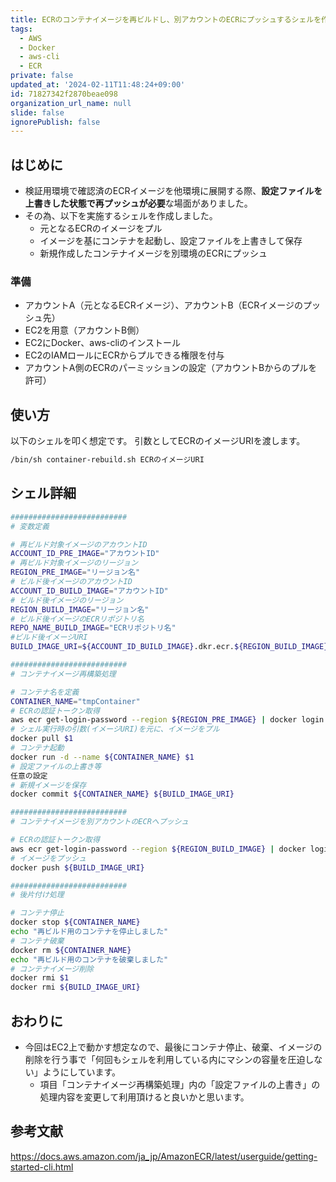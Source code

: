 ```yaml
---
title: ECRのコンテナイメージを再ビルドし、別アカウントのECRにプッシュするシェルを作成してみた
tags:
  - AWS
  - Docker
  - aws-cli
  - ECR
private: false
updated_at: '2024-02-11T11:48:24+09:00'
id: 71827342f2870beae098
organization_url_name: null
slide: false
ignorePublish: false
---
```


## はじめに

- 検証用環境で確認済のECRイメージを他環境に展開する際、**設定ファイルを上書きした状態で再プッシュが必要**な場面がありました。
- その為、以下を実施するシェルを作成しました。
  - 元となるECRのイメージをプル
  - イメージを基にコンテナを起動し、設定ファイルを上書きして保存
  - 新規作成したコンテナイメージを別環境のECRにプッシュ

### 準備

- アカウントA（元となるECRイメージ）、アカウントB（ECRイメージのプッシュ先）
- EC2を用意（アカウントB側）
- EC2にDocker、aws-cliのインストール
- EC2のIAMロールにECRからプルできる権限を付与
- アカウントA側のECRのパーミッションの設定（アカウントBからのプルを許可）

## 使い方

以下のシェルを叩く想定です。
引数としてECRのイメージURIを渡します。

```bash
/bin/sh container-rebuild.sh ECRのイメージURI
```

## シェル詳細

```sh:container-rebuild.sh
##########################
# 変数定義

# 再ビルド対象イメージのアカウントID
ACCOUNT_ID_PRE_IMAGE="アカウントID"
# 再ビルド対象イメージのリージョン
REGION_PRE_IMAGE="リージョン名"
# ビルド後イメージのアカウントID
ACCOUNT_ID_BUILD_IMAGE="アカウントID"
# ビルド後イメージのリージョン
REGION_BUILD_IMAGE="リージョン名"
# ビルド後イメージのECRリポジトリ名
REPO_NAME_BUILD_IMAGE="ECRリポジトリ名"
#ビルド後イメージURI
BUILD_IMAGE_URI=${ACCOUNT_ID_BUILD_IMAGE}.dkr.ecr.${REGION_BUILD_IMAGE}.amazonaws.com/${REPO_NAME_BUILD_IMAGE}:任意のイメージタグ名

##########################
# コンテナイメージ再構築処理

# コンテナ名を定義
CONTAINER_NAME="tmpContainer"
# ECRの認証トークン取得
aws ecr get-login-password --region ${REGION_PRE_IMAGE} | docker login --username AWS --password-stdin ${ACCOUNT_ID_PRE_IMAGE}.dkr.ecr.${REGION_PRE_IMAGE}.amazonaws.com
# シェル実行時の引数(イメージURI)を元に、イメージをプル
docker pull $1
# コンテナ起動
docker run -d --name ${CONTAINER_NAME} $1
# 設定ファイルの上書き等
任意の設定
# 新規イメージを保存
docker commit ${CONTAINER_NAME} ${BUILD_IMAGE_URI}

##########################
# コンテナイメージを別アカウントのECRへプッシュ

# ECRの認証トークン取得
aws ecr get-login-password --region ${REGION_BUILD_IMAGE} | docker login --username AWS --password-stdin ${ACCOUNT_ID_BUILD_IMAGE}.dkr.ecr.${REGION_BUILD_IMAGE}.amazonaws.com
# イメージをプッシュ
docker push ${BUILD_IMAGE_URI}

##########################
# 後片付け処理

# コンテナ停止
docker stop ${CONTAINER_NAME}
echo "再ビルド用のコンテナを停止しました"
# コンテナ破棄
docker rm ${CONTAINER_NAME}
echo "再ビルド用のコンテナを破棄しました"
# コンテナイメージ削除
docker rmi $1
docker rmi ${BUILD_IMAGE_URI}
```

## おわりに

- 今回はEC2上で動かす想定なので、最後にコンテナ停止、破棄、イメージの削除を行う事で「何回もシェルを利用している内にマシンの容量を圧迫しない」ようにしています。
  - 項目「コンテナイメージ再構築処理」内の「設定ファイルの上書き」の処理内容を変更して利用頂けると良いかと思います。

## 参考文献

<https://docs.aws.amazon.com/ja_jp/AmazonECR/latest/userguide/getting-started-cli.html>
